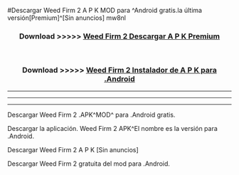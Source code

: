 #Descargar Weed Firm 2  A P K MOD para ^Android gratis.la última versión[Premium]^[Sin anuncios] mw8nl



<div align="center">
<h3>Download >>>>> <a href="https://es-web.web.app/?es= Weed Firm 2 ">Weed Firm 2  Descargar A P K Premium</a></h3><br>

<h3>Download >>>>> <a href="https://es-web.web.app/?es= Weed Firm 2 ">Weed Firm 2  Instalador de A P K para .Android</a></h3>
</div>


----------------------------------------------------------

----------------------------------------------------------

----------------------------------------------------------

Descargar Weed Firm 2  .APK^MOD^ para .Android gratis.

Descargar la aplicación. Weed Firm 2  APK^El nombre es la versión para .Android.

Descargar Weed Firm 2  A P K [Sin anuncios]

Descargar Weed Firm 2  gratuita del mod para .Android.